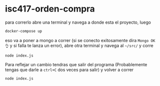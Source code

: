 # isc417-orden-compra

para correrlo abre una terminal y navega a donde esta el proyecto, luego 
   ```bash
   docker-compose up
   ```
   
eso va a poner a mongo a correr (si se conecto exitosamente dira `Mongo OK👌` y si falla te lanza un error), abre otra terminal y navega al `~/src/` y corre
  ```
  node index.js
  ```

Para reflejar un cambio tendras que salir del programa (Probablemente tengas que darle a `ctrl+C` dos veces para salir) y volver a correr
   ```
   node index.js
   ```
